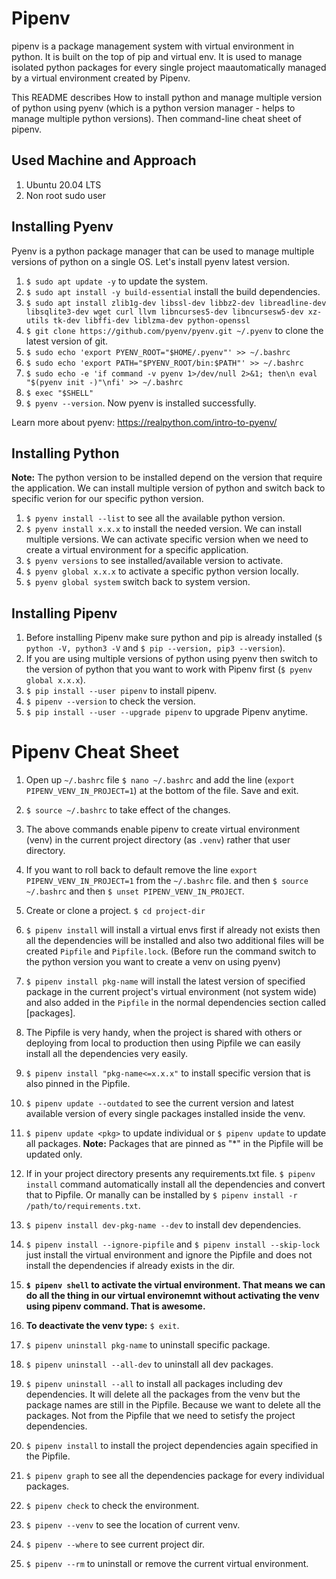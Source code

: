 # Pipenv
pipenv is a package management system with virtual environment in python. It is built on the top of pip and virtual env. It is used to manage isolated python packages for every single project maautomatically managed by a virtual environment created by Pipenv.

This README describes How to install python and manage multiple version of python using pyenv (which is a python version manager - helps to manage multiple python versions). Then command-line cheat sheet of pipenv.

## Used Machine and Approach

1. Ubuntu 20.04 LTS
2. Non root sudo user

## Installing Pyenv
Pyenv is a python package manager that can be used to manage multiple versions of python on a single OS. Let's install pyenv latest version.

1. `$ sudo apt update -y` to update the system.
2. `$ sudo apt install -y build-essential` install the build dependencies.
3. `$ sudo apt install zlib1g-dev libssl-dev libbz2-dev libreadline-dev libsqlite3-dev wget curl llvm libncurses5-dev libncursesw5-dev xz-utils tk-dev libffi-dev liblzma-dev python-openssl`
4. `$ git clone https://github.com/pyenv/pyenv.git ~/.pyenv` to clone the latest version of git.
5. `$ sudo echo 'export PYENV_ROOT="$HOME/.pyenv"' >> ~/.bashrc`
6. `$ sudo echo 'export PATH="$PYENV_ROOT/bin:$PATH"' >> ~/.bashrc`
7. `$ sudo echo -e 'if command -v pyenv 1>/dev/null 2>&1; then\n eval "$(pyenv init -)"\nfi' >> ~/.bashrc`
8. `$ exec "$SHELL"`
9. `$ pyenv --version`. Now pyenv is installed successfully.

Learn more about pyenv: https://realpython.com/intro-to-pyenv/

## Installing Python
**Note:** The python version to be installed depend on the version that require the application. We can install multiple version of python and switch back to specific verion for our specific python version.

1. `$ pyenv install --list` to see all the available python version.
2. `$ pyenv install x.x.x` to install the needed version. We can install multiple versions. We can activate specific version when we need to create a virtual environment for a specific application.
3. `$ pyenv versions` to see installed/available version to activate.
4. `$ pyenv global x.x.x` to activate a specific python version locally.
5. `$ pyenv global system` switch back to system version.

## Installing Pipenv

1. Before installing Pipenv make sure python and pip is already installed (`$ python -V, python3 -V` and `$ pip --version, pip3 --version`).
2. If you are using multiple versions of python using pyenv then switch to the version of python that you want to work with Pipenv first (`$ pyenv global x.x.x`).
3. `$ pip install --user pipenv` to install pipenv.
4. `$ pipenv --version` to check the version.
5. `$ pip install --user --upgrade pipenv` to upgrade Pipenv anytime.

# Pipenv Cheat Sheet

1. Open up `~/.bashrc` file `$ nano ~/.bashrc` and add the line (`export PIPENV_VENV_IN_PROJECT=1`) at the bottom of the file. Save and exit.
2. `$ source ~/.bashrc` to take effect of the changes.
3. The above commands enable pipenv to create virtual environment (venv) in the current project directory (as `.venv`) rather that user directory.
4. If you want to roll back to default remove the line `export PIPENV_VENV_IN_PROJECT=1` from the `~/.bashrc` file. and then `$ source ~/.bashrc` and then `$ unset PIPENV_VENV_IN_PROJECT`.

5. Create or clone a project. `$ cd project-dir`
6. `$ pipenv install` will install a virtual envs first if already not exists then all the dependencies will be installed and also two additional files will be created `Pipfile` and `Pipfile.lock`. (Before run the command switch to the python version you want to create a venv on using pyenv)
7. `$ pipenv install pkg-name` will install the latest version of specified package in the current project's virtual environment (not system wide) and also added in the `Pipfile` in the normal dependencies section called [packages].
8. The Pipfile is very handy, when the project is shared with others or deploying from local to production then using Pipfile we can easily install all the dependencies very easily.
9. `$ pipenv install "pkg-name<=x.x.x"` to install specific version that is also pinned in the Pipfile.
10. `$ pipenv update --outdated` to see the current version and latest available version of every single packages installed inside the venv.
11. `$ pipenv update <pkg>` to update individual or `$ pipenv update` to update all packages. **Note:** Packages that are pinned as "*" in the Pipfile will be updated only.
12. If in your project directory presents any requirements.txt file. `$ pipenv install` command automatically install all the dependencies and convert that to Pipfile. Or manally can be installed by `$ pipenv install -r /path/to/requirements.txt`.
13. `$ pipenv install dev-pkg-name --dev` to install dev dependencies.
14. `$ pipenv install --ignore-pipfile` and `$ pipenv install --skip-lock` just install the virtual environment and ignore the Pipfile and does not install the dependencies if already exists in the dir.
15. **`$ pipenv shell` to activate the virtual environment. That means we can do all the thing in our virtual environemnt without activating the venv using pipenv command. That is awesome.**
16. **To deactivate the venv type:** `$ exit`.

17. `$ pipenv uninstall pkg-name` to uninstall specific package.
18. `$ pipenv uninstall --all-dev` to uninstall all dev packages.
19. `$ pipenv uninstall --all` to install all packages including dev dependencies. It will delete all the packages from the venv but the package names are still in the Pipfile. Because we want to delete all the packages. Not from the Pipfile that we need to setisfy the project dependencies.
20. `$ pipenv install` to install the project dependencies again specified in the Pipfile.


21. `$ pipenv graph` to see all the dependencies package for every individual packages. 
22. `$ pipenv check` to check the environment.
23. `$ pipenv --venv` to see the location of current venv.
24. `$ pipenv --where` to see current project dir.
25. `$ pipenv --rm` to uninstall or remove the current virtual environment.
